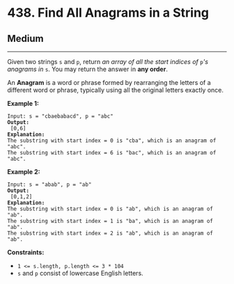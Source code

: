 # 438. Find All Anagrams in a String

## Medium

***

Given two strings `s` and `p`, return _an array of all the start indices of_ `p`_'s anagrams in_ `s`. You may return the answer in **any order**.

An **Anagram** is a word or phrase formed by rearranging the letters of a different word or phrase, typically using all the original letters exactly once.

&#x20;

**Example 1:**

<pre><code>Input: s = "cbaebabacd", p = "abc"
<strong>Output:
</strong> [0,6]
<strong>Explanation:
</strong>The substring with start index = 0 is "cba", which is an anagram of "abc".
The substring with start index = 6 is "bac", which is an anagram of "abc".</code></pre>

**Example 2:**

<pre><code>Input: s = "abab", p = "ab"
<strong>Output:
</strong> [0,1,2]
<strong>Explanation:
</strong>The substring with start index = 0 is "ab", which is an anagram of "ab".
The substring with start index = 1 is "ba", which is an anagram of "ab".
The substring with start index = 2 is "ab", which is an anagram of "ab".</code></pre>

&#x20;

**Constraints:**

* `1 <= s.length, p.length <= 3 * 104`
* `s` and `p` consist of lowercase English letters.
